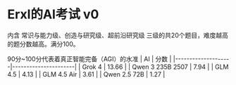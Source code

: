 # Erxl的AI考试 v0
内含 常识与能力级、创造与研究级、超前沿研究级 三级的共20个题目，难度越高的题分数越高。满分100。

90分\~100分代表着真正智能完备（AGI）的水准
| AI                  |  分数 |
|--------------------|----------------------|
| Grok 4                    |  13.66         |
| Qwen 3 235B 2507         | 7.94             |
| GLM 4.5                  | 4.13              |
| GLM 4.5 Air              | 3.61              |
| Qwen 2.5 72B             | 1.27         |

